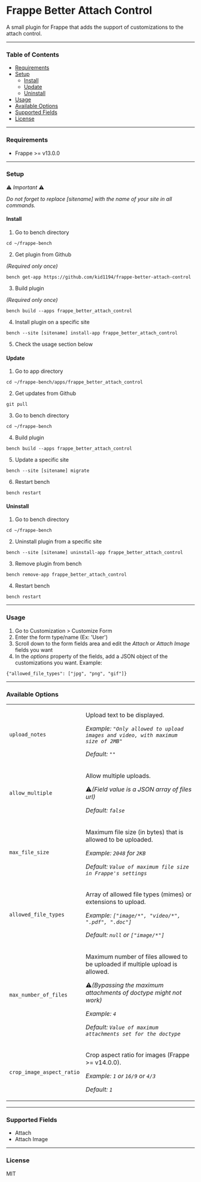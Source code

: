 # Frappe Better Attach Control

A small plugin for Frappe that adds the support of customizations to the attach control.

---

### Table of Contents
<ul>
    <li><a href="#requirements">Requirements</a></li>
    <li>
    <a href="#setup">Setup</a>
        <ul>
            <li><a href="#install">Install</a></li>
            <li><a href="#update">Update</a></li>
            <li><a href="#uninstall">Uninstall</a></li>
        </ul>
    </li>
    <li><a href="#usage">Usage</a></li>
    <li><a href="#available-options">Available Options</a></li>
    <li><a href="#supported-fields">Supported Fields</a></li>
    <li><a href="#license">License</a></li>
</ul>

---

### Requirements
- Frappe >= v13.0.0

---

### Setup

⚠️ *Important* ⚠️

*Do not forget to replace [sitename] with the name of your site in all commands.*

#### Install
1. Go to bench directory

```
cd ~/frappe-bench
```

2. Get plugin from Github

*(Required only once)*

```
bench get-app https://github.com/kid1194/frappe-better-attach-control
```

3. Build plugin

*(Required only once)*

```
bench build --apps frappe_better_attach_control
```

4. Install plugin on a specific site

```
bench --site [sitename] install-app frappe_better_attach_control
```

5. Check the usage section below

#### Update
1. Go to app directory

```
cd ~/frappe-bench/apps/frappe_better_attach_control
```

2. Get updates from Github

```
git pull
```

3. Go to bench directory

```
cd ~/frappe-bench
```

4. Build plugin

```
bench build --apps frappe_better_attach_control
```

5. Update a specific site

```
bench --site [sitename] migrate
```

6. Restart bench

```
bench restart
```

#### Uninstall
1. Go to bench directory

```
cd ~/frappe-bench
```

2. Uninstall plugin from a specific site

```
bench --site [sitename] uninstall-app frappe_better_attach_control
```

3. Remove plugin from bench

```
bench remove-app frappe_better_attach_control
```

4. Restart bench

```
bench restart
```

---

### Usage
1. Go to Customization > Customize Form
2. Enter the form type/name (Ex: 'User')
3. Scroll down to the form fields area and edit the *Attach* or *Attach Image* fields you want
4. In the *options* property of the fields, add a JSON object of the customizations you want. Example:

```
{"allowed_file_types": ["jpg", "png", "gif"]}
```

---

### Available Options
<table>
    <tr>
        <td><code>upload_notes</code></td>
        <td>
            <p>Upload text to be displayed.</p>
            <p><i>Example: <code>"Only allowed to upload images and video, with maximum size of 2MB"</code></i></p>
            <p><i>Default: <code>""</code></i></p>
        </td>
    </tr>
    <tr>
        <td><code>allow_multiple</code></td>
        <td>
            <p>Allow multiple uploads.</p>
            <p>⚠️<i>(Field value is a JSON array of files url)</i></p>
            <p><i>Default: <code>false</code></i></p>
        </td>
    </tr>
    <tr>
        <td><code>max_file_size</code></td>
        <td>
            <p>Maximum file size (in bytes) that is allowed to be uploaded.</p>
            <p><i>Example: <code>2048</code> for <code>2KB</code></i></p>
            <p><i>Default: <code>Value of maximum file size in Frappe's settings</code></i></p>
        </td>
    </tr>
    <tr>
        <td><code>allowed_file_types</code></td>
        <td>
            <p>Array of allowed file types (mimes) or extensions to upload.</p>
            <p><i>Example: <code>["image/*", "video/*", ".pdf", ".doc"]</code></i></p>
            <p><i>Default: <code>null</code> or <code>["image/*"]</code></i></p>
        </td>
    </tr>
    <tr>
        <td><code>max_number_of_files</code></td>
        <td>
            <p>Maximum number of files allowed to be uploaded if multiple upload is allowed.</p>
            <p>⚠️<i>(Bypassing the maximum attachments of doctype might not work)</i></p>
            <p><i>Example: <code>4</code></i></p>
            <p><i>Default: <code>Value of maximum attachments set for the doctype</code></i></p>
        </td>
    </tr>
    <tr>
        <td><code>crop_image_aspect_ratio</code></td>
        <td>
            <p>Crop aspect ratio for images (Frappe >= v14.0.0).</p>
            <p><i>Example: <code>1</code> or <code>16/9</code> or <code>4/3</code></i></p>
            <p><i>Default: <code>1</code></i></p>
        </td>
    </tr>
</table>

---

### Supported Fields
- Attach
- Attach Image

---

### License
MIT
